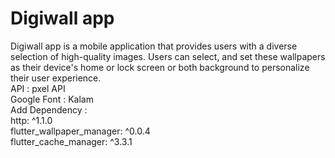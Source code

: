# Digiwall app

Digiwall app is a mobile application that provides users with a diverse selection of high-quality images.
Users can select, and set these wallpapers as their device's home or lock screen or both background to personalize their user experience.
<br>
API : pxel API 
<br>
Google Font : Kalam
<br>
Add Dependency :
<br>
http: ^1.1.0
<br>
flutter_wallpaper_manager: ^0.0.4
<br>
flutter_cache_manager: ^3.3.1
